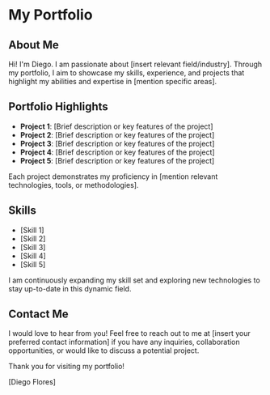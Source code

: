 <!DOCTYPE html>
<html>
<head>
</head>
<body>
  <h1>My Portfolio</h1>

  <h2>About Me</h2>
  <p>Hi! I'm Diego. I am passionate about [insert relevant field/industry]. Through my portfolio, I aim to showcase my skills, experience, and projects that highlight my abilities and expertise in [mention specific areas].</p>

  <h2>Portfolio Highlights</h2>
  <ul>
    <li><strong>Project 1</strong>: [Brief description or key features of the project]</li>
    <li><strong>Project 2</strong>: [Brief description or key features of the project]</li>
    <li><strong>Project 3</strong>: [Brief description or key features of the project]</li>
    <li><strong>Project 4</strong>: [Brief description or key features of the project]</li>
    <li><strong>Project 5</strong>: [Brief description or key features of the project]</li>
  </ul>

  <p>Each project demonstrates my proficiency in [mention relevant technologies, tools, or methodologies].</p>

  <h2>Skills</h2>
  <ul>
    <li>[Skill 1]</li>
    <li>[Skill 2]</li>
    <li>[Skill 3]</li>
    <li>[Skill 4]</li>
    <li>[Skill 5]</li>
  </ul>

  <p>I am continuously expanding my skill set and exploring new technologies to stay up-to-date in this dynamic field.</p>

  <h2>Contact Me</h2>
  <p>I would love to hear from you! Feel free to reach out to me at [insert your preferred contact information] if you have any inquiries, collaboration opportunities, or would like to discuss a potential project.</p>

  <p>Thank you for visiting my portfolio!</p>

  <p>[Diego Flores]</p>
</body>
</html>

